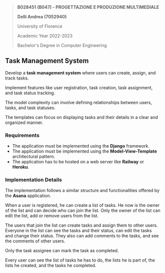 > **B028451 (B047) - PROGETTAZIONE E PRODUZIONE MULTIMEDIALE**
>
> **Delli Andrea (7052940)**
>
> University of Florence
>
> Academic Year 2022-2023
>
> Bachelor's Degree in Computer Engineering

## Task Management System

Develop a **task management system** where users can create, assign, and track tasks.

Implement features like user registration, task creation, task assignment, and task status tracking.

The model complexity can involve defining relationships between users, tasks, and task statuses.

The templates can focus on displaying tasks and their details in a clear and organized manner.

### Requirements

- The application must be implemented using the **Django** framework.
- The application must be implemented using the **Model-View-Template** architectural pattern.
- The application has to be hosted on a web server like **Railway** or **Heroku**.

### Implementation Details

The implementation follows a similar structure and functionalities offered by the **Asana** application.

When a user is registered, he can create a list of tasks. He now is the owner of the list and can decide who can join
the list.
Only the owner of the list can edit the list, add or remove users from the list.

The users that join the list can create tasks and assign them to other users.
Everyone in the list can see the tasks and their status, can edit the tasks and change their status.
They also can add comments to the tasks, and see the comments of other users.

Only the task assignee can mark the task as completed.

Every user can see the list of tasks he has to do, the lists he is part of, the lists he created, and the tasks he
completed.